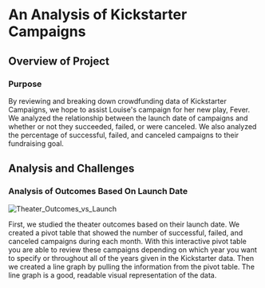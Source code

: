 # An Analysis of Kickstarter Campaigns
## Overview of Project
### Purpose
By reviewing and breaking down crowdfunding data of Kickstarter Campaigns, we hope to assist Louise's campaign for her new play, Fever. We analyzed the relationship between the launch date of campaigns and whether or not they succeeded, failed, or were canceled. We also analyzed the percentage of successful, failed, and canceled campaigns to their fundraising goal.  
## Analysis and Challenges
### Analysis of Outcomes Based On Launch Date
![Theater_Outcomes_vs_Launch](https://user-images.githubusercontent.com/103657822/166184401-97f5cdf7-9166-4339-8ac9-aeb3ec29960d.png)

First, we studied the theater outcomes based on their launch date. We created a pivot table that showed the number of successful, failed, and canceled campaigns during each month. With this interactive pivot table you are able to review these campaigns depending on which year you want to specify or throughout all of the years given in the Kickstarter data. Then we created a line graph by pulling the information from the pivot table. The line graph is a good, readable visual representation of the data. 

